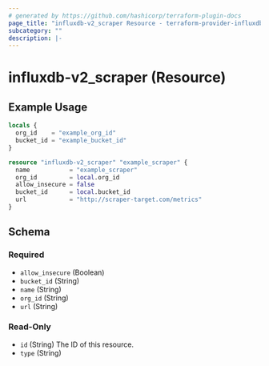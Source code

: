 ```yaml
---
# generated by https://github.com/hashicorp/terraform-plugin-docs
page_title: "influxdb-v2_scraper Resource - terraform-provider-influxdb-v2"
subcategory: ""
description: |-
---
```


# influxdb-v2_scraper (Resource)

## Example Usage

```terraform
locals {
  org_id    = "example_org_id"
  bucket_id = "example_bucket_id"
}

resource "influxdb-v2_scraper" "example_scraper" {
  name           = "example_scraper"
  org_id         = local.org_id
  allow_insecure = false
  bucket_id      = local.bucket_id
  url            = "http://scraper-target.com/metrics"
}
```

<!-- schema generated by tfplugindocs -->

## Schema

### Required

- `allow_insecure` (Boolean)
- `bucket_id` (String)
- `name` (String)
- `org_id` (String)
- `url` (String)

### Read-Only

- `id` (String) The ID of this resource.
- `type` (String)
